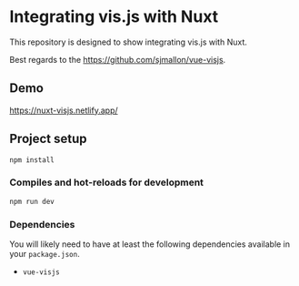 # Integrating vis.js with Nuxt

This repository is designed to show integrating vis.js with Nuxt.

Best regards to the https://github.com/sjmallon/vue-visjs.

## Demo

https://nuxt-visjs.netlify.app/

## Project setup
```
npm install
```

### Compiles and hot-reloads for development
```
npm run dev
```

### Dependencies

You will likely need to have at least the following dependencies available in your `package.json`.

 - `vue-visjs`
